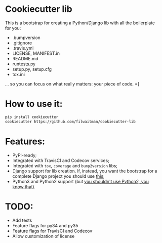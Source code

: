 # Cookiecutter lib

This is a bootstrap for creating a Python/Django lib with all the boilerplate for you:
* .bumpversion
* .gitignore
* .travis.yml
* LICENSE, MANIFEST.in
* README.md
* runtests.py
* setup.py, setup.cfg
* tox.ini

... so you can focus on what really matters: your piece of code. =]


# How to use it:

```bash
pip install cookiecutter
cookiecutter https://github.com/filwaitman/cookiecutter-lib
```


# Features:

* PyPI-ready;
* Integrated with TravisCI and Codecov services;
* Integrated with `tox`, `coverage` and `bump2version` libs;
* Django support for lib creation. If, instead, you want the bootstrap for a complete Django project you should use [this](https://github.com/pydanny/cookiecutter-django);
* Python3 and Python2 support (but [you shouldn't use Python2, you know that](https://www.python.org/doc/sunset-python-2/)).


# TODO:

* Add tests
* Feature flags for py34 and py35
* Feature flags for TravisCI and Codecov
* Allow customization of license

